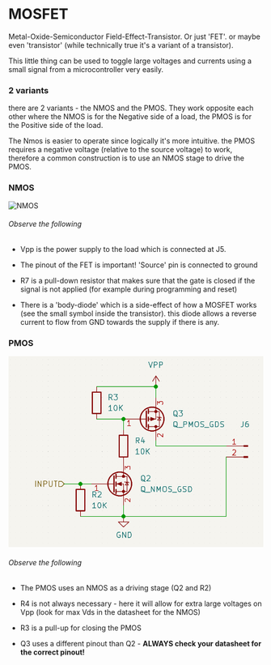 # MOSFET

Metal-Oxide-Semiconductor Field-Effect-Transistor. Or just 'FET'. or maybe even 'transistor' (while technically true it's a variant of a transistor).

This little thing can be used to toggle large voltages and currents using a small signal from a microcontroller very easily.

### 2 variants

there are 2 variants - the NMOS and the PMOS. They work opposite each other where the NMOS is for the Negative side of a load, the PMOS is for the Positive side of the load.

The Nmos is easier to operate since logically it's more intuitive. the PMOS requires a negative voltage (relative to the source voltage) to work, therefore a common construction is to use an NMOS stage to drive the PMOS.

### NMOS

![NMOS](C:\Users\hp\Desktop\Iceland%20fablab\Modules\Documentation\powerControl\MOSFET\NMOS.png)

###### Observe the following

* Vpp is the power supply to the load which is connected at J5.

* The pinout of the FET is important! 'Source' pin is connected to ground

* R7 is a pull-down resistor that makes sure that the gate is closed if the signal is not applied (for example during programming and reset)

* There is a 'body-diode' which is a side-effect of how a MOSFET works (see the small symbol inside the transistor). this diode allows a reverse current to flow from GND towards the supply if there is any.



### PMOS

![](PMOS.png "PMOS module")

###### Observe the following

* The PMOS uses an NMOS as a driving stage (Q2 and R2)

* R4 is not always necessary - here it will allow for extra large voltages on Vpp (look for max Vds in the datasheet for the NMOS)

* R3 is a pull-up for closing the PMOS

* Q3 uses a different pinout than Q2 - **ALWAYS check your datasheet for the correct pinout!**
